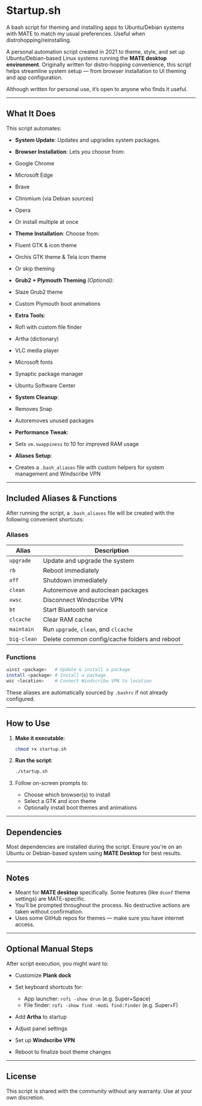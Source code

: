 # Startup.sh
A bash script for theming and installing apps to Ubuntu/Debian systems with MATE to match my usual preferences. Useful when distrohopping/reinstalling. 

A personal automation script created in 2021 to theme, style, and set up Ubuntu/Debian-based Linux systems running the **MATE desktop environment**. Originally written for distro-hopping convenience, this script helps streamline system setup — from browser installation to UI theming and app configuration.

Although written for personal use, it’s open to anyone who finds it useful.

---

## What It Does

This script automates:

*  **System Update**: Updates and upgrades system packages.
*  **Browser Installation**: Lets you choose from:

  * Google Chrome
  * Microsoft Edge
  * Brave
  * Chromium (via Debian sources)
  * Opera
  * Or install multiple at once
*  **Theme Installation**: Choose from:

  * Fluent GTK & icon theme
  * Orchis GTK theme & Tela icon theme
  * Or skip theming
*  **Grub2 + Plymouth Theming** *(Optional)*:

  * Slaze Grub2 theme
  * Custom Plymouth boot animations
*  **Extra Tools**:

  * Rofi with custom file finder
  * Artha (dictionary)
  * VLC media player
  * Microsoft fonts
  * Synaptic package manager
  * Ubuntu Software Center
*  **System Cleanup**:

  * Removes Snap
  * Autoremoves unused packages
*  **Performance Tweak**:

  * Sets `vm.swappiness` to 10 for improved RAM usage
*  **Aliases Setup**:

  * Creates a `.bash_aliases` file with custom helpers for system management and Windscribe VPN

---

##  Included Aliases & Functions

After running the script, a `.bash_aliases` file will be created with the following convenient shortcuts:

### Aliases

| Alias       | Description                                   |
| ----------- | --------------------------------------------- |
| `upgrade`   | Update and upgrade the system                 |
| `rb`        | Reboot immediately                            |
| `off`       | Shutdown immediately                          |
| `clean`     | Autoremove and autoclean packages             |
| `xwsc`      | Disconnect Windscribe VPN                     |
| `bt`        | Start Bluetooth service                       |
| `clcache`   | Clear RAM cache                               |
| `maintain`  | Run `upgrade`, `clean`, and `clcache`         |
| `big-clean` | Delete common config/cache folders and reboot |

### Functions

```bash
uinst <package>   # Update & install a package
install <package> # Install a package
wsc <location>    # Connect Windscribe VPN to location
```

These aliases are automatically sourced by `.bashrc` if not already configured.

---

##  How to Use

1. **Make it executable**:

   ```bash
   chmod +x startup.sh
   ```

2. **Run the script**:

   ```bash
   ./startup.sh
   ```

3. Follow on-screen prompts to:

   * Choose which browser(s) to install
   * Select a GTK and icon theme
   * Optionally install boot themes and animations

---

##  Dependencies

Most dependencies are installed during the script. Ensure you're on an Ubuntu or Debian-based system using **MATE Desktop** for best results.

---

##  Notes

* Meant for **MATE desktop** specifically. Some features (like `dconf` theme settings) are MATE-specific.
* You’ll be prompted throughout the process. No destructive actions are taken without confirmation.
* Uses some GitHub repos for themes — make sure you have internet access.

---

##  Optional Manual Steps

After script execution, you might want to:

* Customize **Plank dock**
* Set keyboard shortcuts for:

  * App launcher: `rofi -show drun` (e.g. Super+Space)
  * File finder: `rofi -show find -modi find:finder` (e.g. Super+F)
* Add **Artha** to startup
* Adjust panel settings
* Set up **Windscribe VPN**
* Reboot to finalize boot theme changes

---

##  License

This script is shared with the community without any warranty. Use at your own discretion.

